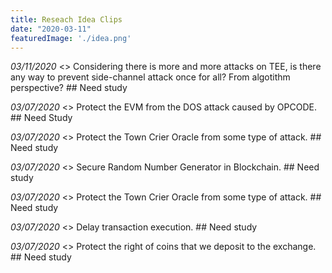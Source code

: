```yaml
---
title: Reseach Idea Clips
date: "2020-03-11"
featuredImage: './idea.png'
---
```


*03/11/2020* <> Considering there is more and more attacks on TEE, is there any way to prevent side-channel attack once for all? From algotithm perspective? ## Need study

*03/07/2020* <> Protect the EVM from the DOS attack caused by OPCODE. ## Need Study

*03/07/2020* <> Protect the Town Crier Oracle from some type of attack. ## Need study

*03/07/2020* <> Secure Random Number Generator in Blockchain. ## Need study

*03/07/2020* <> Protect the Town Crier Oracle from some type of attack. ## Need study

*03/07/2020* <> Delay transaction execution. ## Need study

*03/07/2020* <> Protect the right of coins that we deposit to the exchange. ## Need study